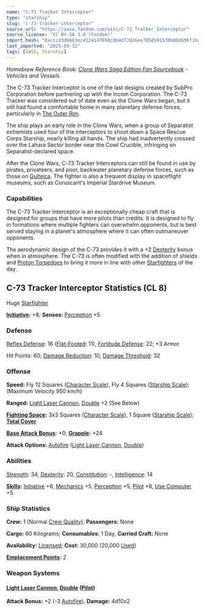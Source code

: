 ```yaml
---
name: "C-73 Tracker Interceptor"
type: "starship"
slug: "c-73-tracker-interceptor"
source_url: "https://swse.fandom.com/wiki/C-73_Tracker_Interceptor"
source_license: "CC BY-SA 3.0 (Fandom)"
import_hash: "0acccd3d8663ec4124147698c0b4d72d26ee7058591530b86b696f1ba2fc786e"
last_imported: "2025-09-12"
tags: [SWSE, Starship]
---
```

*Homebrew Reference Book: [Clone Wars Saga Edition Fan Sourcebook](https://swse.fandom.com/wiki/Clone_Wars_Saga_Edition_Fan_Sourcebook) - Vehicles and Vessels*

The C-73 Tracker Interceptor is one of the last designs created by SubPro Corporation before partnering up with the Incom Corporation. The C-73 Tracker was considered out of date even as the Clone Wars began, but it still had found a comfortable home in many planetary defense forces, particularly in [The Outer Rim](https://swse.fandom.com/wiki/The_Outer_Rim).

The ship plays an early role in the Clone Wars, when a group of Separatist extremists used four of the interceptors to shoot down a Space Rescue Corps Starship, nearly killing all hands. The ship had inadvertently crossed over the Lahara Sector border near the Cowl Crucible, infringing on Separatist-declared space.

After the Clone Wars, C-73 Tracker Interceptors can still be found in use by pirates, privateers, and poor, backwater planetary defense forces, such as those on [Guiteica](https://swse.fandom.com/wiki/Guiteica). The fighter is also a frequent display in spaceflight museums, such as Coruscant's Imperial Stardrive Museum.
### Capabilities
The C-73 Tracker Interceptor is an exceptionally cheap craft that is designed for groups that have more pilots than credits. It is designed to fly in formations where multiple fighters can overwhelm opponents, but is best served staying in a planet's atmosphere where it can often outmaneuver opponents.

The aerodynamic design of the C-73 provides it with a +2 [Dexterity](https://swse.fandom.com/wiki/Dexterity) bonus when in atmosphere. The C-73 is often modified with the addition of shields and [Proton Torpedoes](https://swse.fandom.com/wiki/Proton_Torpedoes) to bring it more in line with other [Starfighters](https://swse.fandom.com/wiki/Starfighters) of the day.

## C-73 Tracker Interceptor Statistics (CL 8)
Huge [Starfighter](https://swse.fandom.com/wiki/Starfighter)

**[Initiative](https://swse.fandom.com/wiki/Initiative):** +8; **Senses:** [Perception](https://swse.fandom.com/wiki/Perception) +5
### Defense
[Reflex Defense](https://swse.fandom.com/wiki/Reflex_Defense_(Vehicles)): 16 ([Flat-Footed](https://swse.fandom.com/wiki/Flat-Footed): 11), [Fortitude Defense](https://swse.fandom.com/wiki/Fortitude_Defense_(Vehicles)): 22; +3 Armor

Hit Points: 60; [Damage Reduction](https://swse.fandom.com/wiki/Damage_Reduction): 10; [Damage Threshold](https://swse.fandom.com/wiki/Damage_Threshold_(Vehicles)): 32
### Offense
**Speed:** Fly 12 Squares ([Character Scale](https://swse.fandom.com/wiki/Character_Scale)), Fly 4 Squares ([Starship Scale](https://swse.fandom.com/wiki/Starship_Scale)); (Maximum Velocity 950 km/h)

**Ranged:** [Light Laser Cannon](https://swse.fandom.com/wiki/Light_Laser_Cannon), [Double](https://swse.fandom.com/wiki/Double) +2 (See Below)

**[Fighting Space](https://swse.fandom.com/wiki/Fighting_Space):** 3x3 Squares ([Character Scale](https://swse.fandom.com/wiki/Character_Scale)), 1 Square ([Starship Scale](https://swse.fandom.com/wiki/Starship_Scale)); **[Total Cover](https://swse.fandom.com/wiki/Total_Cover)**

**[Base Attack Bonus](https://swse.fandom.com/wiki/Base_Attack_Bonus):** +0; **[Grapple](https://swse.fandom.com/wiki/Grapple):** +24

**Attack Options:** [Autofire](https://swse.fandom.com/wiki/Autofire_(Vehicle_Combat)) ([Light Laser Cannon](https://swse.fandom.com/wiki/Light_Laser_Cannon), [Double](https://swse.fandom.com/wiki/Double))
### Abilities
[Strength](https://swse.fandom.com/wiki/Strength): 34, [Dexterity](https://swse.fandom.com/wiki/Dexterity): 20, [Constitution](https://swse.fandom.com/wiki/Constitution): -, [Intelligence](https://swse.fandom.com/wiki/Intelligence): 14

**[Skills](https://swse.fandom.com/wiki/Skills):** [Initiative](https://swse.fandom.com/wiki/Initiative) +8, [Mechanics](https://swse.fandom.com/wiki/Mechanics) +5, [Perception](https://swse.fandom.com/wiki/Perception) +5, [Pilot](https://swse.fandom.com/wiki/Pilot) +8, [Use Computer](https://swse.fandom.com/wiki/Use_Computer) +5
### Ship Statistics
**Crew:** 1 (Normal [Crew Quality](https://swse.fandom.com/wiki/Crew_Quality)); **Passengers:** None

**Cargo:** 60 Kilograms; **Consumables:** 1 Day; **Carried Craft:** None

**Availability:** [Licensed](https://swse.fandom.com/wiki/Licensed); **Cost:** 30,000 (20,000 [Used](https://swse.fandom.com/wiki/Used))

**[Emplacement Points](https://swse.fandom.com/wiki/Emplacement_Points):** 2

### Weapon Systems
#### **[Light Laser Cannon](https://swse.fandom.com/wiki/Light_Laser_Cannon), [Double](https://swse.fandom.com/wiki/Double) ([Pilot](https://swse.fandom.com/wiki/Pilot_(Vehicle_Combat)))**
**Attack Bonus:** +2 (-3 [Autofire](https://swse.fandom.com/wiki/Autofire_(Vehicle_Combat))), **Damage:** 4d10x2